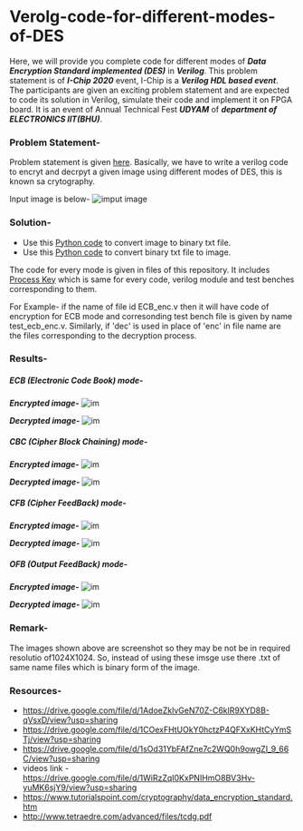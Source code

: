 # Verolg-code-for-different-modes-of-DES

Here, we will provide you complete code for different modes of ***Data Encryption Standard implemented (DES)*** in ***Verilog***.
This problem statement is of ***I-Chip 2020*** event, I-Chip is a ***Verilog HDL based event***. The participants are given an exciting problem statement and are expected to code its solution in Verilog, simulate their code and implement it on FPGA board. It is an event of Annual Technical Fest ***UDYAM*** of ***department of ELECTRONICS IIT(BHU)***.

### Problem Statement-

Problem statement is given [here](https://github.com/ujjawalece/Verolg-code-for-different-modes-of-DES/blob/main/I-Chip.pdf). Basically, we have to write a verilog code to encryt and decrpyt a given image using different modes of DES, this is known sa crytography.

Input image is below-
![imput image](https://github.com/ujjawalece/Verolg-code-for-different-modes-of-DES/blob/main/Input%20Image.jpg)

### Solution-

* Use this [Python code](https://github.com/ujjawalece/Verolg-code-for-different-modes-of-DES/blob/main/img_to_bin.py) to convert image to binary txt file. 
* Use this [Python code](https://github.com/ujjawalece/Verolg-code-for-different-modes-of-DES/blob/main/bin_to_img.py) to convert binary txt file to image.


The code for every mode is given in files of this repository. It includes [Process Key](https://github.com/ujjawalece/Verolg-code-for-different-modes-of-DES/blob/main/ProcessKey.v) which is same for every code, verilog module and test benches corresponding to them.

For Example- if the name of file id ECB_enc.v then it will have code of encryption for ECB mode and corresonding test bench file is given by name test_ecb_enc.v. Similarly, if 'dec' is used in place of 'enc' in file name are the files corresponding to the decryption process.

### Results-

##### ECB (Electronic Code Book) mode-

***Encrypted image-***
![im](https://github.com/ujjawalece/Verolg-code-for-different-modes-of-DES/blob/main/ecb_enc.png)

***Decrypted image-***
![im](https://github.com/ujjawalece/Verolg-code-for-different-modes-of-DES/blob/main/ecb_dec.png)

##### CBC (Cipher Block Chaining) mode-

***Encrypted image-***
![im](https://github.com/ujjawalece/Verolg-code-for-different-modes-of-DES/blob/main/cbc_enc.png)

***Decrypted image-***
![im](https://github.com/ujjawalece/Verolg-code-for-different-modes-of-DES/blob/main/cbc_dec.png)

##### CFB (Cipher FeedBack) mode-

***Encrypted image-***
![im](https://github.com/ujjawalece/Verolg-code-for-different-modes-of-DES/blob/main/cfb_enc.png)

***Decrypted image-***
![im](https://github.com/ujjawalece/Verolg-code-for-different-modes-of-DES/blob/main/cfb_dec.png)

##### OFB (Output FeedBack) mode-

***Encrypted image-***
![im](https://github.com/ujjawalece/Verolg-code-for-different-modes-of-DES/blob/main/ofb_enc.png)

***Decrypted image-***
![im](https://github.com/ujjawalece/Verolg-code-for-different-modes-of-DES/blob/main/ofb_dec.png)


### Remark-
The images shown above are screenshot so they may be not be in required resolutio of1024X1024. So, instead of using these imsge use there .txt of same name files which is binary form of the image.


### Resources-

* https://drive.google.com/file/d/1AdoeZklvGeN70Z-C6klR9XYD8B-qVsxD/view?usp=sharing
* https://drive.google.com/file/d/1COexFHtUOkY0hctzP4QFXxKHtCyYmSTj/view?usp=sharing
* https://drive.google.com/file/d/1sOd31YbFAfZne7c2WQ0h9owgZI_9_66C/view?usp=sharing
* videos link - https://drive.google.com/file/d/1WiRzZqI0KxPNIHmO8BV3Hv-yuMK6sjY9/view?usp=sharing
* https://www.tutorialspoint.com/cryptography/data_encryption_standard.htm
* http://www.tetraedre.com/advanced/files/tcdg.pdf
